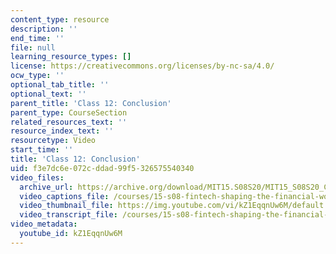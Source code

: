 ```yaml
---
content_type: resource
description: ''
end_time: ''
file: null
learning_resource_types: []
license: https://creativecommons.org/licenses/by-nc-sa/4.0/
ocw_type: ''
optional_tab_title: ''
optional_text: ''
parent_title: 'Class 12: Conclusion'
parent_type: CourseSection
related_resources_text: ''
resource_index_text: ''
resourcetype: Video
start_time: ''
title: 'Class 12: Conclusion'
uid: f3e7dc6e-072c-ddad-99f5-326575540340
video_files:
  archive_url: https://archive.org/download/MIT15.S08S20/MIT15_S08S20_Class12_300k.mp4
  video_captions_file: /courses/15-s08-fintech-shaping-the-financial-world-spring-2020/d3c4e5d0eec2538d8c35336a46384fcf_kZ1EqqnUw6M.vtt
  video_thumbnail_file: https://img.youtube.com/vi/kZ1EqqnUw6M/default.jpg
  video_transcript_file: /courses/15-s08-fintech-shaping-the-financial-world-spring-2020/8f6881696575c35ca6768464272c1d5e_kZ1EqqnUw6M.pdf
video_metadata:
  youtube_id: kZ1EqqnUw6M
---
```

